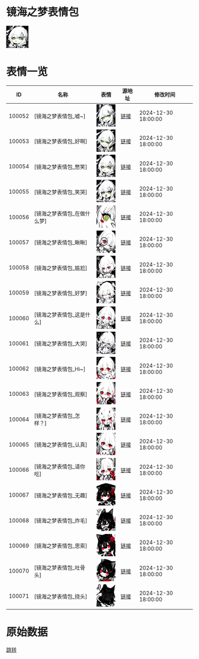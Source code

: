 # 镜海之梦表情包

<img src="./cover.png" height="60" alt="cover" />

# 表情一览

|ID|名称|表情|源地址|修改时间|
|----|----|----|----|----|
|100052|[镜海之梦表情包_嘘~]|<img src="./pic/100052_%5B镜海之梦表情包_嘘~%5D.png" height="60" alt="嘘~"/>|[链接](https://i0.hdslb.com/bfs/garb/eb4aa5a5a15507b6dd99859098290d5f6659f330.png)|2024-12-30 18:00:00|
|100053|[镜海之梦表情包_好啊]|<img src="./pic/100053_%5B镜海之梦表情包_好啊%5D.png" height="60" alt="好啊"/>|[链接](https://i0.hdslb.com/bfs/garb/35aaf40cc6a52ec0dd115a4ad6c838612fef4f28.png)|2024-12-30 18:00:00|
|100054|[镜海之梦表情包_憋笑]|<img src="./pic/100054_%5B镜海之梦表情包_憋笑%5D.png" height="60" alt="憋笑"/>|[链接](https://i0.hdslb.com/bfs/garb/6805e44914d3c2df13dd497aded0446c765c77c3.png)|2024-12-30 18:00:00|
|100055|[镜海之梦表情包_笑哭]|<img src="./pic/100055_%5B镜海之梦表情包_笑哭%5D.png" height="60" alt="笑哭"/>|[链接](https://i0.hdslb.com/bfs/garb/60d67b0d5246478846ff017ac7c7b03fcd70bab0.png)|2024-12-30 18:00:00|
|100056|[镜海之梦表情包_在做什么梦]|<img src="./pic/100056_%5B镜海之梦表情包_在做什么梦%5D.png" height="60" alt="在做什么梦"/>|[链接](https://i0.hdslb.com/bfs/garb/3b0572f5aa604f18a372b7fc25882f18ae9ce5c7.png)|2024-12-30 18:00:00|
|100057|[镜海之梦表情包_瞅瞅]|<img src="./pic/100057_%5B镜海之梦表情包_瞅瞅%5D.png" height="60" alt="瞅瞅"/>|[链接](https://i0.hdslb.com/bfs/garb/c43140b5c4655f1d246d97dace60a67b5103c814.png)|2024-12-30 18:00:00|
|100058|[镜海之梦表情包_尴尬]|<img src="./pic/100058_%5B镜海之梦表情包_尴尬%5D.png" height="60" alt="尴尬"/>|[链接](https://i0.hdslb.com/bfs/garb/59a5c559149fc4017a7ff66d7521ae2c610c36a3.png)|2024-12-30 18:00:00|
|100059|[镜海之梦表情包_好梦]|<img src="./pic/100059_%5B镜海之梦表情包_好梦%5D.png" height="60" alt="好梦"/>|[链接](https://i0.hdslb.com/bfs/garb/92c33d58953ba02128e265d5442cb87df1c0b659.png)|2024-12-30 18:00:00|
|100060|[镜海之梦表情包_这是什么]|<img src="./pic/100060_%5B镜海之梦表情包_这是什么%5D.png" height="60" alt="这是什么"/>|[链接](https://i0.hdslb.com/bfs/garb/544e6c965ea3e055a9c22913f06214def8d62fdd.png)|2024-12-30 18:00:00|
|100061|[镜海之梦表情包_大哭]|<img src="./pic/100061_%5B镜海之梦表情包_大哭%5D.png" height="60" alt="大哭"/>|[链接](https://i0.hdslb.com/bfs/garb/f5cf2a6c96d2d02659d60bf9e767fa69c1ae766c.png)|2024-12-30 18:00:00|
|100062|[镜海之梦表情包_Hi~]|<img src="./pic/100062_%5B镜海之梦表情包_Hi~%5D.png" height="60" alt="Hi~"/>|[链接](https://i0.hdslb.com/bfs/garb/33b59a9074611138f5d98b99865af700014641af.png)|2024-12-30 18:00:00|
|100063|[镜海之梦表情包_观察]|<img src="./pic/100063_%5B镜海之梦表情包_观察%5D.png" height="60" alt="观察"/>|[链接](https://i0.hdslb.com/bfs/garb/6df9e2d53956c6e3d732ad5462f11179bc1f3f90.png)|2024-12-30 18:00:00|
|100064|[镜海之梦表情包_怎样？]|<img src="./pic/100064_%5B镜海之梦表情包_怎样？%5D.png" height="60" alt="怎样？"/>|[链接](https://i0.hdslb.com/bfs/garb/d7a6e78a543fdc06198451c3e49f36007093a35e.png)|2024-12-30 18:00:00|
|100065|[镜海之梦表情包_认真]|<img src="./pic/100065_%5B镜海之梦表情包_认真%5D.png" height="60" alt="认真"/>|[链接](https://i0.hdslb.com/bfs/garb/32e27bcb06c01319f3ff207ef14f4ace8f017b88.png)|2024-12-30 18:00:00|
|100066|[镜海之梦表情包_请你吃]|<img src="./pic/100066_%5B镜海之梦表情包_请你吃%5D.png" height="60" alt="请你吃"/>|[链接](https://i0.hdslb.com/bfs/garb/dfa16420ef175c42b171f0e84f8a61f1eaa7b13f.png)|2024-12-30 18:00:00|
|100067|[镜海之梦表情包_无趣]|<img src="./pic/100067_%5B镜海之梦表情包_无趣%5D.png" height="60" alt="无趣"/>|[链接](https://i0.hdslb.com/bfs/garb/45efe735fa806cbcaa451b08c07947e3402e95ee.png)|2024-12-30 18:00:00|
|100068|[镜海之梦表情包_炸毛]|<img src="./pic/100068_%5B镜海之梦表情包_炸毛%5D.png" height="60" alt="炸毛"/>|[链接](https://i0.hdslb.com/bfs/garb/4d65e38819a4ff801fa352f1d0a91e3c3aada131.png)|2024-12-30 18:00:00|
|100069|[镜海之梦表情包_思索]|<img src="./pic/100069_%5B镜海之梦表情包_思索%5D.png" height="60" alt="思索"/>|[链接](https://i0.hdslb.com/bfs/garb/8239c574a88070655739495fa9e02f9d58582cef.png)|2024-12-30 18:00:00|
|100070|[镜海之梦表情包_吐骨头]|<img src="./pic/100070_%5B镜海之梦表情包_吐骨头%5D.png" height="60" alt="吐骨头"/>|[链接](https://i0.hdslb.com/bfs/garb/c01ac15da9c9fc1665670f8382e49fefb1ca31cf.png)|2024-12-30 18:00:00|
|100071|[镜海之梦表情包_挠头]|<img src="./pic/100071_%5B镜海之梦表情包_挠头%5D.png" height="60" alt="挠头"/>|[链接](https://i0.hdslb.com/bfs/garb/315b1e07d08a9998ba9bf33bcc5a2ce46ecda74c.png)|2024-12-30 18:00:00|

# 原始数据

[跳转](./raw.json)

